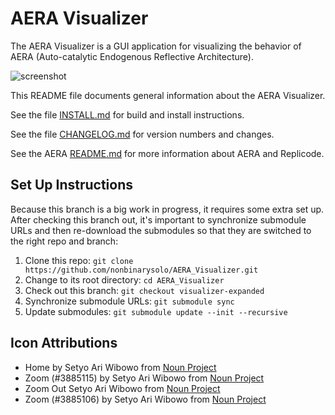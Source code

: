# AERA Visualizer

The AERA Visualizer is a GUI application for visualizing the behavior of AERA (Auto-catalytic Endogenous Reflective Architecture).

![screenshot](https://user-images.githubusercontent.com/1999543/149375651-3f93f934-18c9-425b-b507-03646149239f.png)

This README file documents general information about the AERA Visualizer.

See the file [INSTALL.md](https://github.com/IIIM-IS/AERA_Visualizer/blob/master/INSTALL.md) for build and install instructions.

See the file [CHANGELOG.md](https://github.com/IIIM-IS/AERA_Visualizer/blob/master/CHANGELOG.md) for version numbers and changes.

See the AERA [README.md](https://github.com/IIIM-IS/AERA/blob/master/README.md) for more information about AERA and Replicode.

## Set Up Instructions
Because this branch is a big work in progress, it requires some extra set up. After checking this branch out, it's important to synchronize submodule URLs and then re-download the submodules so that they are switched to the right repo and branch:

1. Clone this repo: `git clone https://github.com/nonbinarysolo/AERA_Visualizer.git`
2. Change to its root directory: `cd AERA_Visualizer`
3. Check out this branch: `git checkout visualizer-expanded`
4. Synchronize submodule URLs: `git submodule sync`
5. Update submodules: `git submodule update --init --recursive`


## Icon Attributions
- Home by Setyo Ari Wibowo from <a href="https://thenounproject.com/browse/icons/term/zoom/" target="_blank" title="Zoom Icons">Noun Project</a>
- Zoom (#3885115) by Setyo Ari Wibowo from <a href="https://thenounproject.com/browse/icons/term/zoom/" target="_blank" title="Zoom Icons">Noun Project</a>
- Zoom Out Setyo Ari Wibowo from <a href="https://thenounproject.com/browse/icons/term/zoom/" target="_blank" title="Zoom Icons">Noun Project</a>
- Zoom (#3885106) by Setyo Ari Wibowo from <a href="https://thenounproject.com/browse/icons/term/zoom/" target="_blank" title="Zoom Icons">Noun Project</a>

